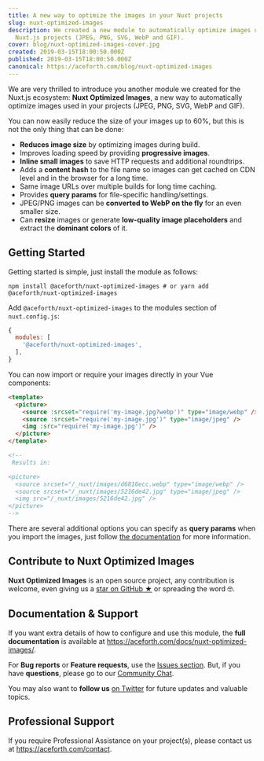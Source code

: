 ```yaml
---
title: A new way to optimize the images in your Nuxt projects
slug: nuxt-optimized-images
description: We created a new module to automatically optimize images used in
  Nuxt.js projects (JPEG, PNG, SVG, WebP and GIF).
cover: blog/nuxt-optimized-images-cover.jpg
created: 2019-03-15T18:00:50.000Z
published: 2019-03-15T18:00:50.000Z
canonical: https://aceforth.com/blog/nuxt-optimized-images
---
```

We are very thrilled to introduce you another module we created for the Nuxt.js ecosystem: **Nuxt Optimized Images**, a new way to automatically optimize images used in your projects (JPEG, PNG, SVG, WebP and GIF).

You can now easily reduce the size of your images up to 60%, but this is not the only thing that can be done:

* **Reduces image size** by optimizing images during build.
* Improves loading speed by providing **progressive images**.
* **Inline small images** to save HTTP requests and additional roundtrips.
* Adds a **content hash** to the file name so images can get cached on CDN level and in the browser for a long time.
* Same image URLs over multiple builds for long time caching.
* Provides **query params** for file-specific handling/settings.
* JPEG/PNG images can be **converted to WebP on the fly** for an even smaller size.
* Can **resize** images or generate **low-quality image placeholders** and extract the **dominant colors** of it.

## Getting Started

Getting started is simple, just install the module as follows:

```shell
npm install @aceforth/nuxt-optimized-images # or yarn add @aceforth/nuxt-optimized-images
```

Add `@aceforth/nuxt-optimized-images` to the modules section of `nuxt.config.js`:

```javascript
{
  modules: [
    '@aceforth/nuxt-optimized-images',
  ],
}
```

You can now import or require your images directly in your Vue components:

```html
<template>
  <picture>
    <source :srcset="require('my-image.jpg?webp')" type="image/webp" />
    <source :srcset="require('my-image.jpg')" type="image/jpeg" />
    <img :src="require('my-image.jpg')" />
  </picture>
</template>

<!-- 
 Results in:

<picture>
  <source srcset="/_nuxt/images/d6816ecc.webp" type="image/webp" />
  <source srcset="/_nuxt/images/5216de42.jpg" type="image/jpeg" />
  <img src="/_nuxt/images/5216de42.jpg" />
</picture>
-->
```

There are several additional options you can specify as **query params** when you import the images, just follow [the documentation](https://aceforth.com/docs/nuxt-optimized-images/usage/) for more information.

## Contribute to Nuxt Optimized Images

**Nuxt Optimized Images** is an open source project, any contribution is welcome, even giving us a [star on GitHub ★](https://github.com/aceforth/nuxt-optimized-images) or spreading the word 🤓.

## Documentation & Support

If you want extra details of how to configure and use this module, the **full documentation** is available at <https://aceforth.com/docs/nuxt-optimized-images/>.

For **Bug reports** or **Feature requests**, use the [Issues section](https://github.com/aceforth/nuxt-optimized-images/issues). But, if you have **questions**, please go to our [Community Chat](https://spectrum.chat/bazzite/login?r=https://spectrum.chat/bazzite/open-source).

You may also want to **follow us** [on Twitter](https://twitter.com/AceforthHQ) for future updates and valuable topics.

## Professional Support

If you require Professional Assistance on your project(s), please contact us at <https://aceforth.com/contact>.
